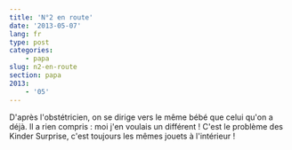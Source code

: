 ```yaml
---
title: 'N°2 en route'
date: '2013-05-07'
lang: fr
type: post
categories:
    - papa
slug: n2-en-route
section: papa
2013:
    - '05'
---
```


D'après l'obstétricien, on se dirige vers le même bébé que celui qu'on a déjà. Il a rien compris : moi j'en voulais un différent ! C'est le problème des Kinder Surprise, c'est toujours les mêmes jouets à l'intérieur !
